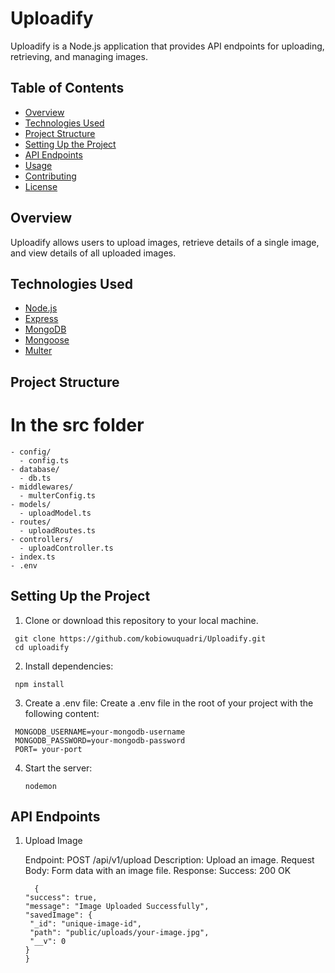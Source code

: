 # Uploadify

Uploadify is a Node.js application that provides API endpoints for uploading, retrieving, and managing images.

## Table of Contents

- [Overview](#overview)
- [Technologies Used](#technologies-used)
- [Project Structure](#project-structure)
- [Setting Up the Project](#setting-up-the-project)
- [API Endpoints](#api-endpoints)
- [Usage](#usage)
- [Contributing](#contributing)
- [License](#license)

## Overview

Uploadify allows users to upload images, retrieve details of a single image, and view details of all uploaded images.

## Technologies Used

- [Node.js](https://nodejs.org/)
- [Express](https://expressjs.com/)
- [MongoDB](https://www.mongodb.com/)
- [Mongoose](https://mongoosejs.com/)
- [Multer](https://www.npmjs.com/package/multer)

## Project Structure

# In the src folder

```plaintext
- config/
  - config.ts
- database/
  - db.ts
- middlewares/
  - multerConfig.ts
- models/
  - uploadModel.ts
- routes/
  - uploadRoutes.ts
- controllers/
  - uploadController.ts
- index.ts
- .env
```

## Setting Up the Project

1. Clone or download this repository to your local machine.

```plaintext
 git clone https://github.com/kobiowuquadri/Uploadify.git
 cd uploadify
```

2. Install dependencies:

```plaintext
 npm install
```

3. Create a .env file:
   Create a .env file in the root of your project with the following content:

```plaintext
 MONGODB_USERNAME=your-mongodb-username
 MONGODB_PASSWORD=your-mongodb-password
 PORT= your-port
```

4. Start the server:
   ```plaintext
   nodemon
   ```

## API Endpoints

1. Upload Image

   Endpoint: POST /api/v1/upload
   Description: Upload an image.
   Request Body: Form data with an image file.
   Response:
   Success: 200 OK

   ```
     {
   "success": true,
   "message": "Image Uploaded Successfully",
   "savedImage": {
    "_id": "unique-image-id",
    "path": "public/uploads/your-image.jpg",
    "__v": 0
   }
   }

   ```

